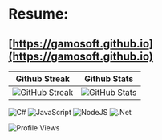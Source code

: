 <!--
### Hi there 👋

**gamosoft/gamosoft** is a ✨ _special_ ✨ repository because its `README.md` (this file) appears on your GitHub profile.

Here are some ideas to get you started:

- 🔭 I’m currently working on ...
- 🌱 I’m currently learning ...
- 👯 I’m looking to collaborate on ...
- 🤔 I’m looking for help with ...
- 💬 Ask me about ...
- 📫 How to reach me: ...
- 😄 Pronouns: ...
- ⚡ Fun fact: ...

Configure streak: http://github-readme-streak-stats.herokuapp.com/demo/?user=gamosoft&theme=dracula&hide_border=false&properties=background

![Top Languages](https://github-readme-stats.vercel.app/api/top-langs/?username=gamosoft&count_private=true&theme=dracula)
-->

# Resume:
## [https://gamosoft.github.io](https://gamosoft.github.io)

| Github Streak | Github Stats |
| - | - |
| ![GitHub Streak](https://streak-stats.demolab.com/?user=gamosoft&theme=dark) | ![GitHub Stats](https://github-readme-stats.vercel.app/api?username=gamosoft&count_private=true&theme=dracula) |




![C#](https://img.shields.io/badge/C%20Sharp-informational?style=plastic&logo=csharp&logoColor=white&color=blue)
![JavaScript](https://img.shields.io/badge/JavaScript-informational?style=plastic&logo=javascript&logoColor=white&color=cyan)
![NodeJS](https://img.shields.io/badge/Node%20JS-informational?style=plastic&logo=nodedotjs&logoColor=white&color=green)
![.Net](https://img.shields.io/badge/.Net-informational?style=plastic&logo=dotnet&logoColor=white&color=purple)

![Profile Views](https://komarev.com/ghpvc/?username=gamosoft&style=plastic)
